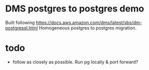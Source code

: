 # DMS postgres to postgres demo

Built following https://docs.aws.amazon.com/dms/latest/sbs/dm-postgresql.html
Homogeneous postgres to postgres migration.

# todo
- follow as closely as possible. Run pg locally & port forward?
